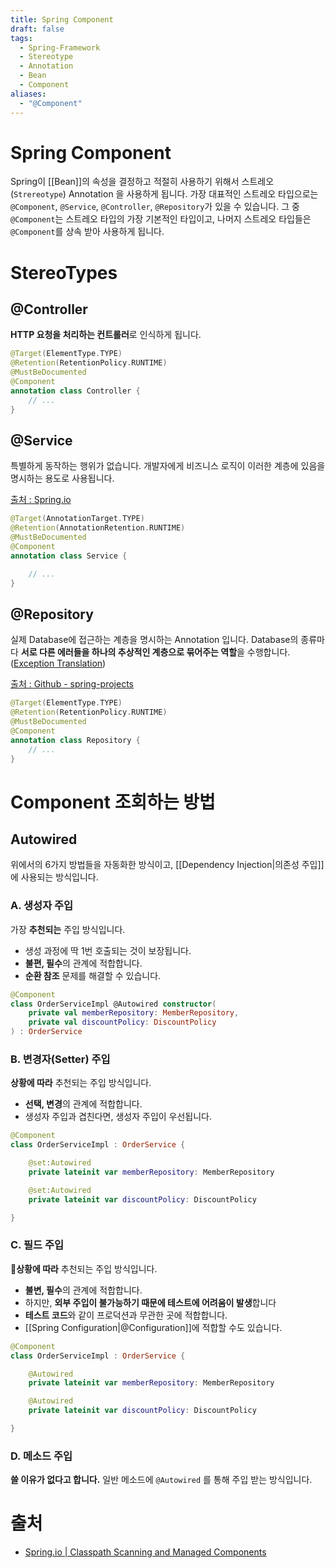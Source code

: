 ```yaml
---
title: Spring Component
draft: false
tags:
  - Spring-Framework
  - Stereotype
  - Annotation
  - Bean
  - Component
aliases:
  - "@Component"
---
```

# Spring Component 
Spring이 [[Bean]]의 속성을 결정하고 적절히 사용하기 위해서 스트레오(`Strereotype`) Annotation 을 사용하게 됩니다. 가장 대표적인 스트레오 타입으로는 `@Component`, `@Service`, `@Controller`, `@Repository`가 있을 수 있습니다. 그 중 `@Component`는 스트레오 타입의 가장 기본적인 타입이고, 나머지 스트레오 타입들은 `@Component`를 상속 받아 사용하게 됩니다. 

# StereoTypes 
## @Controller 
**HTTP 요청을 처리하는 컨트롤러**로 인식하게 됩니다. 
```kotlin
@Target(ElementType.TYPE)
@Retention(RetentionPolicy.RUNTIME)
@MustBeDocumented
@Component
annotation class Controller {
	// ...
}
```

## @Service
특별하게 동작하는 행위가 없습니다. 개발자에게 비즈니스 로직이 이러한 계층에 있음을 명시하는 용도로 사용됩니다.

[출처 : Spring.io](https://docs.spring.io/spring-framework/reference/core/beans/classpath-scanning.html#beans-factorybeans-annotations)
```kotlin
@Target(AnnotationTarget.TYPE)
@Retention(AnnotationRetention.RUNTIME)
@MustBeDocumented
@Component
annotation class Service {

	// ...
}
```

## @Repository
실제 Database에 접근하는 계층을 명시하는 Annotation 입니다. Database의 종류마다 **서로 다른 에러들을 하나의 추상적인 계층으로 묶어주는 역할**을 수행합니다. ([Exception Translation](https://docs.spring.io/spring-framework/reference/data-access/orm/general.html#orm-exception-translation))

[출처 : Github - spring-projects](https://github.com/spring-projects/spring-framework/blob/main/spring-context/src/main/java/org/springframework/stereotype/Repository.java)
```kotlin
@Target(ElementType.TYPE)
@Retention(RetentionPolicy.RUNTIME)
@MustBeDocumented
@Component
annotation class Repository {
	// ...
}
```

# Component 조회하는 방법 

## Autowired 
위에서의  6가지 방법들을 자동화한 방식이고, [[Dependency Injection|의존성 주입]]에 사용되는 방식입니다. 

### A. 생성자 주입 
가장 **추천되는** 주입 방식입니다. 
- 생성 과정에 딱 1번 호출되는 것이 보장됩니다.
- **불편, 필수**의 관계에 적합합니다.
- **순환 참조** 문제를 해결할 수 있습니다.

```kotlin showLineNumbers
@Component
class OrderServiceImpl @Autowired constructor(
    private val memberRepository: MemberRepository,
    private val discountPolicy: DiscountPolicy
) : OrderService
```

###  B. 변경자(Setter) 주입 
**상황에 따라** 추천되는 주입 방식입니다.
- **선택, 변경**의 관계에 적합합니다.
- 생성자 주입과 겹친다면, 생성자 주입이 우선됩니다. 

```kotlin showLineNumbers 
@Component
class OrderServiceImpl : OrderService {

    @set:Autowired
    private lateinit var memberRepository: MemberRepository

    @set:Autowired
    private lateinit var discountPolicy: DiscountPolicy

}
```

### C. 필드 주입 
**상황에 따라** 추천되는 주입 방식입니다.
- **불변, 필수**의 관계에 적합합니다.
- 하지만, **외부 주입이 불가능하기 때문에 테스트에 어려움이 발생**합니다
- **테스트 코드**와 같이 프로덕션과 무관한 곳에 적합합니다.
- [[Spring Configuration|@Configuration]]에 적합할 수도 있습니다.

```kotlin showLineNumbers 
@Component
class OrderServiceImpl : OrderService {

    @Autowired
    private lateinit var memberRepository: MemberRepository

    @Autowired
    private lateinit var discountPolicy: DiscountPolicy

}
```

### D. 메소드 주입
**쓸 이유가 없다고 합니다.** 
일반 메소드에 `@Autowired` 를 통해 주입 받는 방식입니다.

# 출처
- [Spring.io | Classpath Scanning and Managed Components](https://docs.spring.io/spring-framework/reference/core/beans/classpath-scanning.html#beans-factorybeans-annotations)